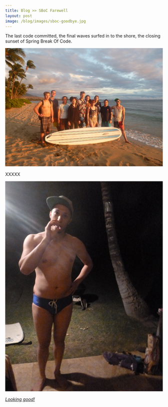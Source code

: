 ```yaml
---
title: Blog >> SBoC Farewell
layout: post
image: /blog/images/sboc-goodbye.jpg
---
```


The last code committed, the final waves surfed in to the shore, the closing sunset of Spring Break Of Code.

<img src="/blog/images/sboc-goodbye.jpg" class="nice"/>

XXXXX

<img src="/blog/images/tyler-goodbye.jpg" class="nice"/>

[*Looking good!*](https://news.ycombinator.com/item?id=5460204)
